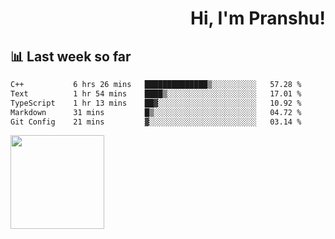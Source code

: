 <div align="right" >
   
   <H1>Hi, I'm Pranshu!</H1>

</div>

## 📊 Last week so far
<!--START_SECTION:waka-->

```txt
C++           6 hrs 26 mins   ██████████████▒░░░░░░░░░░   57.28 %
Text          1 hr 54 mins    ████▒░░░░░░░░░░░░░░░░░░░░   17.01 %
TypeScript    1 hr 13 mins    ██▓░░░░░░░░░░░░░░░░░░░░░░   10.92 %
Markdown      31 mins         █▒░░░░░░░░░░░░░░░░░░░░░░░   04.72 %
Git Config    21 mins         ▓░░░░░░░░░░░░░░░░░░░░░░░░   03.14 %
```

<!--END_SECTION:waka-->


<img align="left" width="150" src="https://user-images.githubusercontent.com/70943732/209951571-93b7afe5-f523-4683-b725-5d94b287e94e.png">

